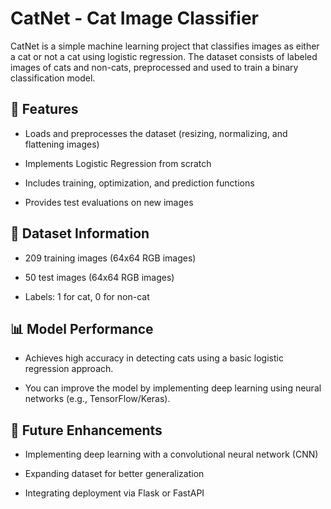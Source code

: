 # CatNet - Cat Image Classifier

CatNet is a simple machine learning project that classifies images as either a cat or not a cat using logistic regression. The dataset consists of labeled images of cats and non-cats, preprocessed and used to train a binary classification model.

## 📌 Features

- Loads and preprocesses the dataset (resizing, normalizing, and flattening images)

- Implements Logistic Regression from scratch

- Includes training, optimization, and prediction functions

- Provides test evaluations on new images

## 📂 Dataset Information

- 209 training images (64x64 RGB images)

- 50 test images (64x64 RGB images)

- Labels: 1 for cat, 0 for non-cat

## 📊 Model Performance

- Achieves high accuracy in detecting cats using a basic logistic regression approach.

- You can improve the model by implementing deep learning using neural networks (e.g., TensorFlow/Keras).

## 🎯 Future Enhancements

- Implementing deep learning with a convolutional neural network (CNN)

- Expanding dataset for better generalization

- Integrating deployment via Flask or FastAPI
